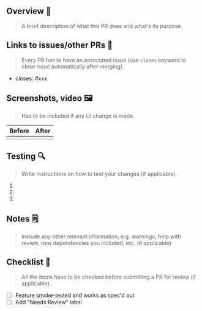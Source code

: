 ## Overview :notebook:

> A brief description of what this PR does and what's its purpose.


## Links to issues/other PRs :link:

> Every PR has to have an associated issue (use `closes` keyword to close issue automatically after merging).

- closes: #xxx


## Screenshots, video :framed_picture:

> Has to be included if any UI change is made.

| Before | After |
|--------|-------|
| | |


## Testing :mag:

> Write instructions on how to test your changes (if applicable).

1.
2.
3.


## Notes :spiral_notepad:

> Include any other relevant information, e.g. warnings, help with review, new dependencies you included, etc. (if applicable)


## Checklist :1234:

> All the items have to be checked before submitting a PR for review (if applicable).

- [ ] Feature smoke-tested and works as spec'd out
- [ ] Add "Needs Review" label
